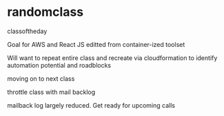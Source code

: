 # randomclass
classoftheday

Goal for AWS and React JS
editted from container-ized toolset

Will want to repeat entire class and recreate via cloudformation to identify
automation potential and roadblocks

moving on to next class

throttle class with mail backlog

mailback log largely reduced.   Get ready for upcoming calls

